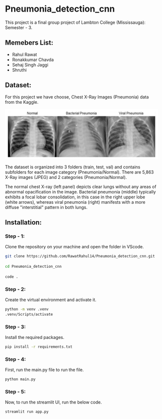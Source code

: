 # Pneumonia_detection_cnn

This project is a final group project of Lambton College (Mississauga): Semester - 3.

## Memebers List:
- Rahul Rawat
- Ronakkumar Chavda
- Sehaj Singh Jaggi
- Shruthi

## Dataset:
For this project we have choose, Chest X-Ray Images (Pneumonia) data from the Kaggle.

![alt text](img/image.png)

The dataset is organized into 3 folders (train, test, val) and contains subfolders for each image category (Pneumonia/Normal). There are 5,863 X-Ray images (JPEG) and 2 categories (Pneumonia/Normal).

The normal chest X-ray (left panel) depicts clear lungs without any areas of abnormal opacification in the image. Bacterial pneumonia (middle) typically exhibits a focal lobar consolidation, in this case in the right upper lobe (white arrows), whereas viral pneumonia (right) manifests with a more diffuse "interstitial" pattern in both lungs.

## Installation:

### Step - 1:
Clone the repository on your machine and open the folder in VScode.
```bash
git clone https://github.com/RawatRahul14/Pneumonia_detection_cnn.git

cd Pneumonia_detection_cnn

code .
```

### Step - 2:
Create the virtual environment and activate it.
```bash
python -m venv .venv
.venv/Scripts/activate
```

### Step - 3:
Install the required packages.
```bash
pip install -r requirements.txt
```

### Step - 4:
First, run the main.py file to run the file.
```bash
python main.py
```

### Step - 5:
Now, to run the streamlit UI, run the below code.
```bash
streamlit run app.py
```